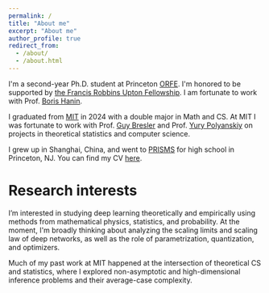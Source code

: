 ```yaml
---
permalink: /
title: "About me"
excerpt: "About me"
author_profile: true
redirect_from: 
  - /about/
  - /about.html
---
```


I'm a second-year Ph.D. student at Princeton [ORFE](https://orfe.princeton.edu/). I'm honored to be supported by [the Francis Robbins Upton Fellowship](https://gradschool.princeton.edu/financial-support/fellowships/princeton-fellowships/francis-robbins-upton-fellowship). I am fortunate to work with Prof. [Boris Hanin](https://boris-hanin.github.io/).

I graduated from [MIT](https://www.mit.edu/) in 2024 with a double major in Math and CS. At MIT I was fortunate to work with Prof. [Guy Bresler](https://www.mit.edu/~gbresler/) and Prof. [Yury Polyanskiy]([https://math.mit.edu/~nsun/](https://people.lids.mit.edu/yp/homepage/)) on projects in theoretical statistics and computer science. 

I grew up in Shanghai, China, and went to [PRISMS](https://prismsus.org/) for high school in Princeton, NJ. You can find my CV [here](../assets/Tianze_CV_2510.pdf).

Research interests
======
I’m interested in studying deep learning theoretically and empirically using methods from mathematical physics, statistics, and
probability. At the moment, I'm broadly thinking about analyzing the scaling limits and scaling law of deep networks, as well as the role of parametrization, quantization, and optimizers. 

Much of my past work at MIT happened at the intersection of theoretical CS and statistics, where I explored non-asymptotic and high-dimensional inference problems and their average-case complexity.
